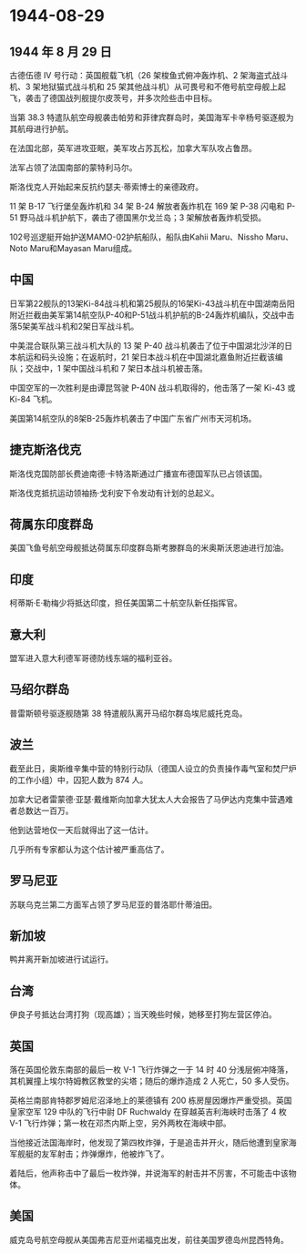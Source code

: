 # 1944-08-29

## 1944 年 8 月 29 日

古德伍德 IV 号行动：英国舰载飞机（26 架梭鱼式俯冲轰炸机、2
架海盗式战斗机、3 架地狱猫式战斗机和 25
架其他战斗机）从可畏号和不倦号航空母舰上起飞，袭击了德国战列舰提尔皮茨号，并多次险些击中目标。

当第 38.3
特遣队航空母舰袭击帕劳和菲律宾群岛时，美国海军卡辛杨号驱逐舰为其航母进行护航。

在法国北部，英军进攻亚眠，美军攻占苏瓦松，加拿大军队攻占鲁昂。

法军占领了法国南部的蒙特利马尔。

斯洛伐克人开始起来反抗约瑟夫·蒂索博士的亲德政府。

11 架 B-17 飞行堡垒轰炸机和 34 架 B-24 解放者轰炸机在 169 架 P-38 闪电和
P-51 野马战斗机护航下，袭击了德国黑尔戈兰岛；3 架解放者轰炸机受损。

102号巡逻艇开始护送MAMO-02护航船队，船队由Kahii Maru、Nissho Maru、Noto
Maru和Mayasan Maru组成。

## 中国

日军第22舰队的13架Ki-84战斗机和第25舰队的16架Ki-43战斗机在中国湖南岳阳附近拦截由美军第14航空队P-40和P-51战斗机护航的B-24轰炸机编队，交战中击落5架美军战斗机和2架日军战斗机。

中美混合联队第三战斗机大队的 13 架 P-40
战斗机袭击了位于中国湖北沙洋的日本航运和码头设施；在返航时，21
架日本战斗机在中国湖北嘉鱼附近拦截该编队；交战中，1 架中国战斗机和 7
架日本战斗机被击落。

中国空军的一次胜利是由谭昆驾驶 P-40N 战斗机取得的，他击落了一架 Ki-43 或
Ki-84 飞机。

美国第14航空队的8架B-25轰炸机袭击了中国广东省广州市天河机场。

## 捷克斯洛伐克

斯洛伐克国防部长费迪南德·卡特洛斯通过广播宣布德国军队已占领该国。

斯洛伐克抵抗运动领袖扬·戈利安下令发动有计划的总起义。

## 荷属东印度群岛

美国飞鱼号航空母舰抵达荷属东印度群岛斯考滕群岛的米奥斯沃恩迪进行加油。

## 印度

柯蒂斯·E·勒梅少将抵达印度，担任美国第二十航空队新任指挥官。

## 意大利

盟军进入意大利德军哥德防线东端的福利亚谷。

## 马绍尔群岛

普雷斯顿号驱逐舰随第 38 特遣舰队离开马绍尔群岛埃尼威托克岛。

## 波兰

截至此日，奥斯维辛集中营的特别行动队（德国人设立的负责操作毒气室和焚尸炉的工作小组）中，囚犯人数为
874 人。

加拿大记者雷蒙德·亚瑟·戴维斯向加拿大犹太人大会报告了马伊达内克集中营遇难者总数达一百万。

他到达营地仅一天后就得出了这一估计。

几乎所有专家都认为这个估计被严重高估了。

## 罗马尼亚

苏联乌克兰第二方面军占领了罗马尼亚的普洛耶什蒂油田。

## 新加坡

鸭井离开新加坡进行试运行。

## 台湾

伊良子号抵达台湾打狗（现高雄）；当天晚些时候，她移至打狗左营区停泊。

## 英国

落在英国伦敦东南部的最后一枚 V-1 飞行炸弹之一于 14 时 40
分浅层俯冲降落，其机翼撞上埃尔特姆教区教堂的尖塔；随后的爆炸造成 2
人死亡，50 多人受伤。

英格兰南部肯特郡罗姆尼沼泽地上的莱德镇有 200
栋房屋因爆炸严重受损。英国皇家空军 129 中队的飞行中尉 DF Ruchwaldy
在穿越英吉利海峡时击落了 4 枚 V-1
飞行炸弹；第一枚在邓杰内斯上空，另外两枚在海峡中部。

当他接近法国海岸时，他发现了第四枚炸弹，于是追击并开火，随后他遭到皇家海军舰艇的友军射击；炸弹爆炸，他被炸飞了。

着陆后，他声称击中了最后一枚炸弹，并说海军的射击并不厉害，不可能击中该物体。

## 美国

威克岛号航空母舰从美国弗吉尼亚州诺福克出发，前往美国罗德岛州昆西特角。

